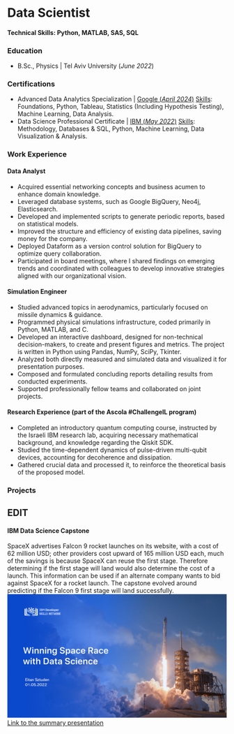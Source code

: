 # Data Scientist

#### Technical Skills: Python, MATLAB, SAS, SQL

### Education
- B.Sc., Physics | Tel Aviv University (_June 2022_)

### Certifications
- Advanced Data Analytics Specialization | [Google (_April 2024_)](https://www.coursera.org/account/accomplishments/specialization/T4QP92QCQFRS)
  <ins>Skills</ins>: Foundations, Python, Tableau, Statistics (Including Hypothesis Testing), Machine Learning, Data Analysis.
- Data Science Professional Certificate | [IBM (_May 2022_)](https://www.coursera.org/account/accomplishments/specialization/certificate/GV3B88H25C2U)
  <ins>Skills</ins>: Methodology, Databases & SQL, Python, Machine Learning, Data Visualization & Analysis.


### Work Experience
#### Data Analyst
- Acquired essential networking concepts and business acumen to enhance domain knowledge.
- Leveraged database systems, such as Google BigQuery, Neo4j, Elasticsearch. 
- Developed and implemented scripts to generate periodic reports, based on statistical models. 
- Improved the structure and efficiency of existing data pipelines, saving money for the company.
- Deployed Dataform as a version control solution for BigQuery to optimize query collaboration.
- Participated in board meetings, where I shared findings on emerging trends and coordinated with colleagues to develop innovative strategies aligned with our organizational vision.

#### Simulation Engineer
- Studied advanced topics in aerodynamics, particularly focused on missile dynamics & guidance.
- Programmed physical simulations infrastructure, coded primarily in Python, MATLAB, and C.
- Developed an interactive dashboard, designed for non-technical decision-makers, to create and present figures and metrics. The project is written in Python using Pandas, NumPy, SciPy, Tkinter.
- Analyzed both directly measured and simulated data and visualized it for presentation purposes.
- Composed and formulated concluding reports detailing results from conducted experiments.
- Supported professionally fellow teams and collaborated on joint projects.

#### Research Experience (part of the Ascola #ChallengeIL program)
- Completed an introductory quantum computing course, instructed by the Israeli IBM research lab, acquiring necessary mathematical background, and knowledge regarding the Qiskit SDK.
- Studied the time-dependent dynamics of pulse-driven multi-qubit devices, accounting for decoherence and dissipation.
- Gathered crucial data and processed it, to reinforce the theoretical basis of the proposed model.


### Projects
## EDIT
#### IBM Data Science Capstone
SpaceX advertises Falcon 9 rocket launches on its website, with a cost of 62 million USD; other providers cost upward of 165 million USD each, much of the savings is because SpaceX can reuse the first stage. Therefore determining if the first stage will land would also determine the cost of a launch. This information can be used if an alternate company wants to bid against SpaceX for a rocket launch. The capstone evolved around predicting if the Falcon 9 first stage will land successfully.
![](/assets/img/IBM_DS_Capstone.png)
[Link to the summary presentation](https://1drv.ms/p/s!An1vYqQgAd3e2TzuTzer0a8cBppb?e=6eQrrX)
